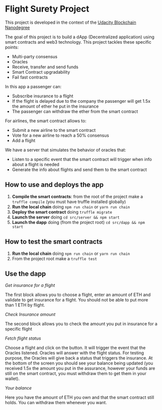 # Flight Surety Project

This project is developed in the context of the [Udacity Blockchain Nanodegree](https://eu.udacity.com/course/blockchain-developer-nanodegree--nd1309)

The goal of this project is to build a dApp (Decentralized application) using smart contracts and web3 technology.
This project tackles these specific points:
* Multi-party consensus
* Oracles
* Receive, transfer and send funds
* Smart Contract upgradability
* Fail fast contracts

In this app a passenger can:
* Subscribe insurance to a flight
* If the flight is delayed due to the company the passenger will get 1.5x the amount of ether he put in the insurance
* The passenger can withdraw the ether from the smart contract

For airlines, the smart contract allows to:
* Submit a new airline to the smart contract
* Vote for a new airline to reach a 50% consensus
* Add a flight

We have a server that simulates the behavior of oracles that:
* Listen to a specific event that the smart contract will trigger when info about a flight is needed
* Generate the info about flights and send them to the smart contract

##  How to use and deploys the app
1) **Compile the smart contracts**: from the root of the project make a `truffle compile` (you must have truffle installed globally)
2) **Run the local chain** doing `npm run chain` or `yarn run chain`
3) **Deploy the smart contract**  doing `truffle migrate`
4) **Launch the server** doing `cd src/server && npm start`
5) **Launch the dapp** doing (from the project root) `cd src/dapp && npm start`

## How to test the smart contracts
1) **Run the local chain** doing `npm run chain` or `yarn run chain`
2) From the project root make a `truffle test`

## Use the dapp

*Get insurance for a flight*

The first block allows you to choose a flight, enter an amount of ETH and validate to get insurance for a flight.
You should not be able to put more than 1 ETH by flight.

*Check Insurance amount*

The second block allows you to check the amount you put in insurance for a specific flight

*Fetch flight status*

Choose a flight and click on the button. It will trigger the event that the Oracles listened. 
Oracles will answer with the flight status.
For testing purpose, the Oracles will give back a status that triggers the insurance.
At the bottom of the screen you should see your balance being updated (you received 1.5x the amount you put in the assurance, however your funds are still on the smart contract, you must withdraw them to
get them in your wallet).

*Your balance*

Here you have the amount of ETH you own and that the smart contract still holds. 
You can withdraw them whenever you want.
